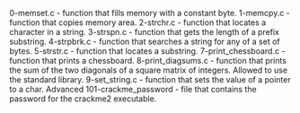 0-memset.c - function that fills memory with a constant byte.
1-memcpy.c - function that copies memory area.
2-strchr.c - function that locates a character in a string.
3-strspn.c - function that gets the length of a prefix substring.
4-strpbrk.c - function that searches a string for any of a set of bytes.
5-strstr.c - function that locates a substring.
7-print_chessboard.c - function that prints a chessboard.
8-print_diagsums.c - function that prints the sum of the two diagonals of a square matrix of integers. Allowed to use the standard library.
9-set_string.c - function that sets the value of a pointer to a char.
Advanced 101-crackme_password - file that contains the password for the crackme2 executable.
